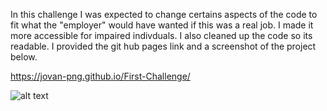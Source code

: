 In this challenge I was expected to change certains aspects of the code to fit what the "employer"
would have wanted if this was a real job. I made it more accessible for impaired indivduals. I also
cleaned up the code so its readable. I provided the git hub pages link and a screenshot of the project
below.

https://jovan-png.github.io/First-Challenge/

![alt text](./Develop/assets/images/hscreenshot.jpg)
